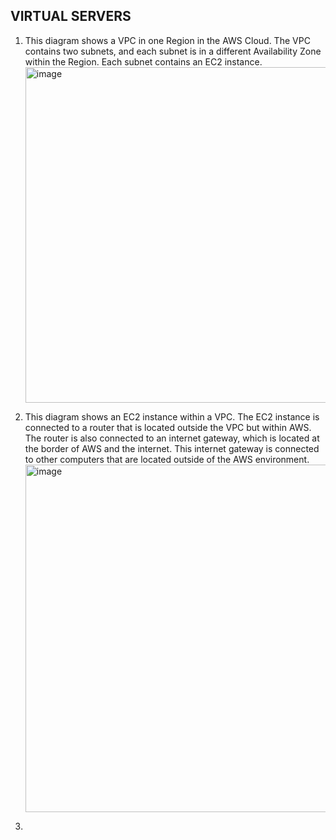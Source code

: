 ## VIRTUAL SERVERS
1. This diagram shows a VPC in one Region in the AWS Cloud. The VPC contains two subnets, and each subnet is in a different Availability Zone within the Region. Each subnet contains an EC2 instance.
   <img width="537" alt="image" src="https://github.com/shwetasng/AWS_Services/assets/103261868/e9741732-2e5f-4ddf-8481-5453b23e8037">

2. This diagram shows an EC2 instance within a VPC. The EC2 instance is connected to a router that is located outside the VPC but within AWS. The router is also connected to an internet gateway, which is located at the border of AWS and the internet. This internet gateway is connected to other computers that are located outside of the AWS environment.
   <img width="556" alt="image" src="https://github.com/shwetasng/AWS_Services/assets/103261868/0e5ae2ba-6bba-4b09-a469-c6b29c149ce7">

3. 

